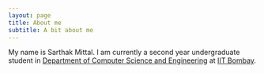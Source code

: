 ```yaml
---
layout: page
title: About me
subtitle: A bit about me
---
```


My name is Sarthak Mittal. I am currently a second year undergraduate student in [Department of Computer Science and Engineering](https://www.cse.iitb.ac.in/) at [IIT Bombay](https://www.iitb.ac.in/).